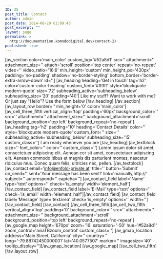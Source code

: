 ```yaml
---
ID: 35
post_title: Contact
author: admin
post_date: 2014-08-29 02:09:43
post_excerpt: ""
layout: page
permalink: >
  http://documentation.komododigital.dev/contact-2/
published: true
---
```

[av_section color='main_color' custom_bg='#52a8d1' src='' attachment='' attachment_size='' attach='scroll' position='top center' repeat='no-repeat' video='' video_ratio='16:9' min_height='custom' min_height_px='430px' padding='no-padding' shadow='no-border-styling' bottom_border='border-extra-arrow-down' id=''] [av_heading heading='Get in touch' tag='h2' color='custom-color-heading' custom_font='#ffffff' style='blockquote modern-quote' size='72' subheading_active='subheading_below' subheading_size='20' padding='40'] Like my stuff? Want to work with me? Or just say "Hello"? Use the form below [/av_heading] [/av_section] [av_layout_row border='' min_height='0' color='main_color'] [av_cell_three_fifth vertical_align='top' padding='60px' background_color='' src='' attachment='' attachment_size='' background_attachment='scroll' background_position='top left' background_repeat='no-repeat'] [av_heading tag='h2' padding='10' heading='Contact Details' color='' style='blockquote modern-quote' custom_font='' size='' subheading_active='subheading_below' subheading_size='15' custom_class=''] I am ready whenever you are [/av_heading] [av_textblock size='' font_color='' color='' custom_class=''] Lorem ipsum dolor sit amet, consectetuer adipiscing elit. Aenean cor sit amet, consectetuer adipiscing elit. Aenean commodo ltibus et magnis dis parturient montes, nascetur ridiculus mus. Donec quam felis, ultricies nec, pellen. [/av_textblock] [av_contact email='info@enfold-private.at' title='' button='Submit' on_send='' sent='Your message has been sent!' link='manually,http://' subject='' autorespond='' captcha=''] [av_contact_field label='Name' type='text' options='' check='is_empty' width='element_half'][/av_contact_field] [av_contact_field label='E-Mail' type='text' options='' check='is_email' width='element_half'][/av_contact_field] [av_contact_field label='Message' type='textarea' check='is_empty' options='' width=''][/av_contact_field] [/av_contact] [/av_cell_three_fifth][av_cell_two_fifth vertical_align='top' padding='0' background_color='' src='' attachment='' attachment_size='' background_attachment='scroll' background_position='top left' background_repeat='no-repeat'] [av_google_map height='670px' zoom='16' saturation='-50' hue='#52a8d1' zoom_control='aviaTBzoom_control' custom_class=''] [av_gmap_location address='Main Street, California' city='' country='' long='-79.88742450000001' lat='40.0577507' marker='' imagesize='40' tooltip_display=''][/av_gmap_location] [/av_google_map] [/av_cell_two_fifth][/av_layout_row]